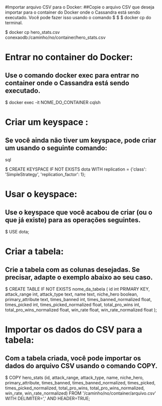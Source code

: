 #Importar arquivo CSV para o Docker:
##Copie o arquivo CSV que deseja importar para o container do Docker onde o Cassandra está sendo executado. Você pode fazer isso usando o comando $ $ $ docker cp do terminal.

$ docker cp hero_stats.csv conexaodb:/caminho/no/container/hero_stats.csv

# Entrar no container do Docker:
## Use o comando docker exec para entrar no container onde o Cassandra está sendo executado.

$ docker exec -it NOME_DO_CONTAINER cqlsh

# Criar um keyspace :
## Se você ainda não tiver um keyspace, pode criar um usando o seguinte comando:
sql

$ CREATE KEYSPACE IF NOT EXISTS dota WITH replication = {'class': 'SimpleStrategy', 'replication_factor': 1};
# Usar o keyspace:
## Use o keyspace que você acabou de criar (ou o que já existe) para as operações seguintes.

$ USE dota;
# Criar a tabela:
## Crie a tabela com as colunas desejadas. Se precisar, adapte o exemplo abaixo ao seu caso.

$ CREATE TABLE IF NOT EXISTS nome_da_tabela (
    id int PRIMARY KEY,
    attack_range int,
    attack_type text,
    name text,
    niche_hero boolean,
    primary_attribute text,
    times_banned int,
    times_banned_normalized float,
    times_picked int,
    times_picked_normalized float,
    total_pro_wins int,
    total_pro_wins_normalized float,
    win_rate float,
    win_rate_normalized float
);

# Importar os dados do CSV para a tabela:
## Com a tabela criada, você pode importar os dados do arquivo CSV usando o comando COPY.

$ COPY hero_stats (id, attack_range, attack_type, name, niche_hero, primary_attribute, times_banned, times_banned_normalized, times_picked, times_picked_normalized, total_pro_wins, total_pro_wins_normalized, win_rate, win_rate_normalized) FROM '/caminho/no/container/arquivo.csv' WITH DELIMITER=',' AND HEADER=TRUE;
